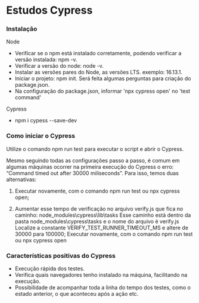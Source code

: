 # Estudos Cypress


### Instalação

Node
* Verificar se o npm está instalado corretamente, podendo verificar a versão instalada: npm -v.
* Verificar a versão do node: node -v.
* Instalar as versões pares do Node, as versões LTS. exemplo: 16.13.1.
* Iniciar o projeto: npm init. Será feita algumas perguntas para criação do package.json.
* Na configuração do package.json, informar 'npx cypress  open' no 'test command'

Cypress
* npm i cypess --save-dev 

### Como iniciar o Cypress

Utilize o comando npm run test para executar o script e abrir o Cypress.

Mesmo seguindo todas as configurações passo a passo, é comum em algumas máquinas ocorrer na primeira execução do Cypress o erro: “Command timed out after 30000 miliseconds”. Para isso, temos duas alternativas:

1) Executar novamente, com o comando npm run test ou npx cypress open;

2) Aumentar esse tempo de verificação no arquivo verify.js que fica no caminho: node_modules\cypress\lib\tasks
Esse caminho está dentro da pasta node_modules\cypress\tasks e o nome do arquivo é verify.js
Localize a constante VERIFY_TEST_RUNNER_TIMEOUT_MS e altere de 30000 para 100000;
Executar novamente, com o comando npm run test ou npx cypress open


### Características positivas do Cypress

* Execução rápida dos testes.
* Verifica quais navegadores tenho instalado na máquina, facilitando na execução.
* Possibilidade de acompanhar toda a linha do tempo dos testes, como o estado anterior, o que aconteceu após a ação etc.